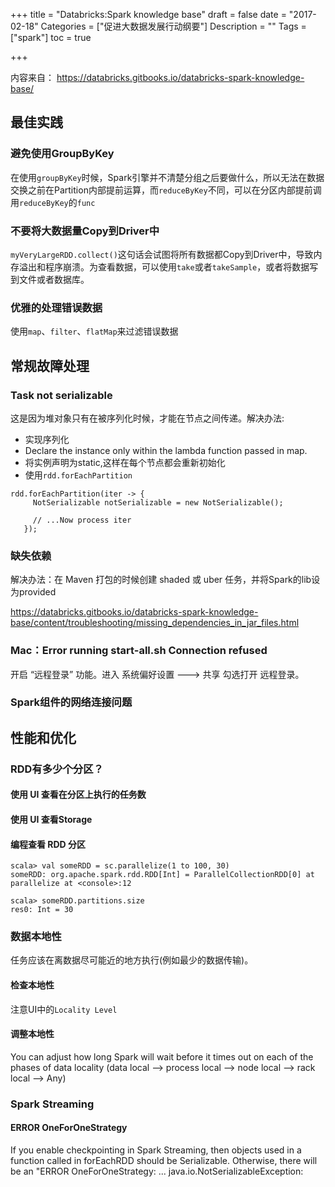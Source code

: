 +++
title = "Databricks:Spark knowledge base"
draft = false
date = "2017-02-18"
Categories = ["促进大数据发展行动纲要"] 
Description = "" 
Tags = ["spark"] 
toc = true

+++

内容来自：
https://databricks.gitbooks.io/databricks-spark-knowledge-base/

## 最佳实践

### 避免使用GroupByKey
在使用`groupByKey`时候，Spark引擎并不清楚分组之后要做什么，所以无法在数据交换之前在Partition内部提前运算，而`reduceByKey`不同，可以在分区内部提前调用`reduceByKey`的`func`

### 不要将大数据量Copy到Driver中
`myVeryLargeRDD.collect()`这句话会试图将所有数据都Copy到Driver中，导致内存溢出和程序崩溃。为查看数据，可以使用`take`或者`takeSample`，或者将数据写到文件或者数据库。

### 优雅的处理错误数据
使用`map`、`filter`、`flatMap`来过滤错误数据

## 常规故障处理

### Task not serializable
这是因为堆对象只有在被序列化时候，才能在节点之间传递。解决办法:
- 实现序列化
- Declare the instance only within the lambda function passed in map.
- 将实例声明为static,这样在每个节点都会重新初始化
- 使用`rdd.forEachPartition`

```
rdd.forEachPartition(iter -> {
     NotSerializable notSerializable = new NotSerializable();
   
     // ...Now process iter
   });
```
### 缺失依赖
解决办法：在 Maven 打包的时候创建 shaded 或 uber 任务，并将Spark的lib设为provided

https://databricks.gitbooks.io/databricks-spark-knowledge-base/content/troubleshooting/missing_dependencies_in_jar_files.html

### Mac：Error running start-all.sh Connection refused
开启 “远程登录” 功能。进入 系统偏好设置 ---> 共享 勾选打开 远程登录。

### Spark组件的网络连接问题

## 性能和优化
### RDD有多少个分区？
#### 使用 UI 查看在分区上执行的任务数
#### 使用 UI 查看Storage
#### 编程查看 RDD 分区
```
scala> val someRDD = sc.parallelize(1 to 100, 30)
someRDD: org.apache.spark.rdd.RDD[Int] = ParallelCollectionRDD[0] at parallelize at <console>:12

scala> someRDD.partitions.size
res0: Int = 30
```
### 数据本地性
任务应该在离数据尽可能近的地方执行(例如最少的数据传输)。
#### 检查本地性
注意UI中的`Locality Level`
#### 调整本地性
You can adjust how long Spark will wait before it times out on each of the phases of data locality (data local --> process local --> node local --> rack local --> Any)

### Spark Streaming
#### ERROR OneForOneStrategy
If you enable checkpointing in Spark Streaming, then objects used in a function called in forEachRDD should be Serializable. Otherwise, there will be an "ERROR OneForOneStrategy: ... java.io.NotSerializableException:



